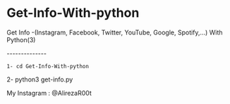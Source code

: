 # Get-Info-With-python
Get Info -(Instagram, Facebook, Twitter, YouTube, Google, Spotify,...) With Python(3)
<p>--------------</p>

````1- cd Get-Info-With-python````

<p>2- python3 get-info.py</p>
<p>My Instagram : @AlirezaR00t </p>
